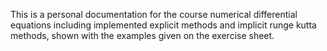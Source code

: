 This is a personal documentation for the course numerical differential equations including implemented explicit methods and implicit runge kutta methods, shown with the examples given on the exercise sheet. 
